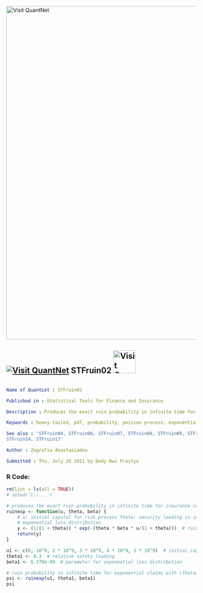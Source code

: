 
[<img src="https://github.com/QuantLet/Styleguide-and-FAQ/blob/master/pictures/banner.png" width="880" alt="Visit QuantNet">](http://quantlet.de/index.php?p=info)

## [<img src="https://github.com/QuantLet/Styleguide-and-Validation-procedure/blob/master/pictures/qloqo.png" alt="Visit QuantNet">](http://quantlet.de/) **STFruin02** [<img src="https://github.com/QuantLet/Styleguide-and-Validation-procedure/blob/master/pictures/QN2.png" width="60" alt="Visit QuantNet 2.0">](http://quantlet.de/d3/ia)

```yaml

Name of QuantLet : STFruin02

Published in : Statistical Tools for Finance and Insurance

Description : Produces the exact ruin probability in infinite time for exponential claims.

Keywords : heavy-tailed, pdf, probability, poisson process, exponential, empirical

See also : 'STFruin04, STFruin06, STFruin07, STFruin08, STFruin09, STFruin10, STFruin12, STFruin13,
STFruin14, STFruin17'

Author : Zografia Anastasiadou

Submitted : Thu, July 28 2011 by Dedy Dwi Prastyo

```


### R Code:
```r
rm(list = ls(all = TRUE))
# setwd('C:/...')

# produces the exact ruin probability in infinite time for insurance collective risk model with exponential claims
ruinexp <- function(u, theta, beta) {
    # u: initial capital for risk process theta: security loading in insurance collective risk model beta: parameter for
    # exponential loss distribution
    y <- (1/(1 + theta)) * exp(-(theta * beta * u/(1 + theta)))  # ruin probability
    return(y)
}

u1 <- c(0, 10^9, 2 * 10^9, 3 * 10^9, 4 * 10^9, 5 * 10^9)  # initial capital of insurance company (in USD)
theta1 <- 0.3  # relative safety loading                      
beta1 <- 6.378e-09  # parameter for exponential loss distribution

# ruin probability in infinite time for exponential claims with \fbeta=6.3780e-09 and theta=0.3 (u in USD)
psi <- ruinexp(u1, theta1, beta1)
psi 

```
